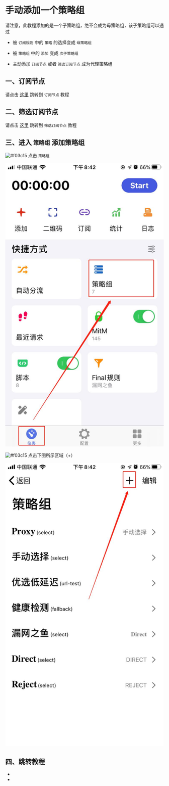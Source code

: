 # 手动添加一个策略组

请注意，此教程添加的是一个子策略组，绝不会成为母策略组，该子策略组可以通过

- 被 `订阅规则` 中的 `策略` 的选择变成 `母策略组`

- 被 `策略组` 中的 `添加` 变成 `次子策略组`

- 主动添加 `订阅节点` 或者 `筛选订阅节点` 成为代理策略组

## 一、订阅节点

请点击 [这里](https://github.com/chiupam/tutorial/blob/master/Loon/Plus/Remote_Proxy.md) 跳转到 `订阅节点` 教程

## 二、筛选订阅节点

请点击 [这里](https://github.com/chiupam/tutorial/blob/master/Loon/Plus/Remote_Filter.md) 跳转到 `筛选订阅节点` 教程

## 三、进入 `策略组` 添加策略组

![#f03c15](https://placehold.it/15/f03c15/000000?text=+) 点击 `策略组`

![image](https://raw.githubusercontent.com/chiupam/tutorial-image/master/Loon/Proxy_Group_1.jpg)

![#f03c15](https://placehold.it/15/f03c15/000000?text=+) 点击下图所示区域（+）

![image](https://raw.githubusercontent.com/chiupam/tutorial-image/master/Loon/Proxy_Group_2.jpg)

## 四、跳转教程

- 

- 
